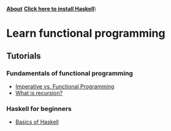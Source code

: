 [**About**](https://jd-anabi.github.io/functional-programming/about)
[**Click here to install Haskell**](https://www.haskell.org/platform/)\

# Learn functional programming
## Tutorials
### Fundamentals of functional programming
* [Imperative vs. Functional Programming](https://jd-anabi.github.io/functional-programming/imperative-functional-differences)
* [What is recursion?](https://jd-anabi.github.io/functional-programming/recursion)
### Haskell for beginners
* [Basics of Haskell](https://jd-anabi.github.io/functional-programming/haskell-fundamentals)
